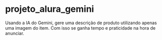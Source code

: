 # projeto_alura_gemini
Usando a IA do Gemini, gere uma descrição de produto utilizando apenas uma imagem do item. Com isso se ganha tempo e praticidade na hora de anunciar.

